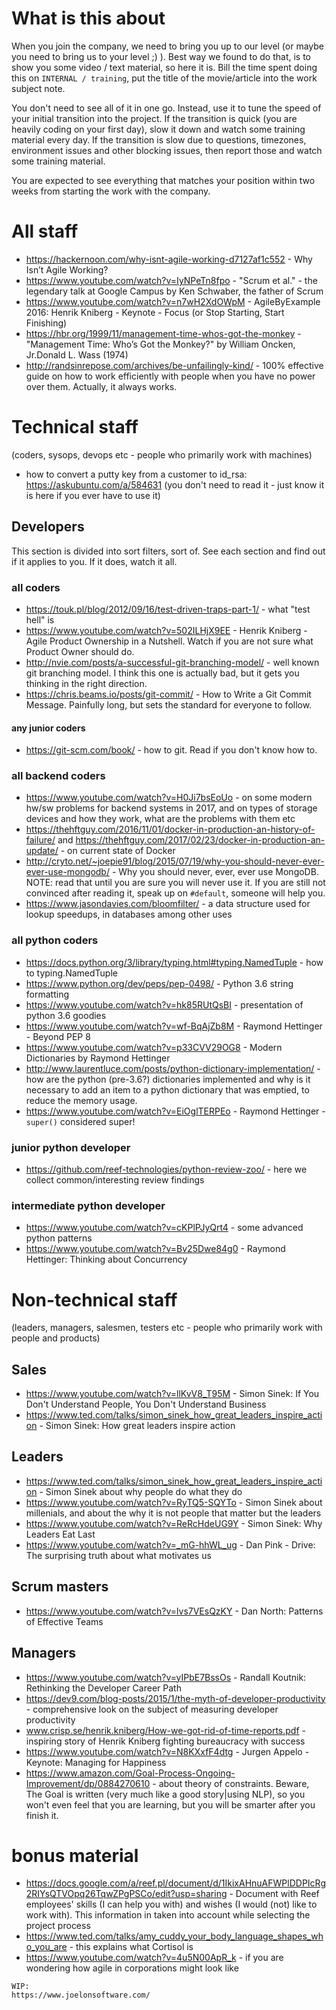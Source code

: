 # What is this about

When you join the company, we need to bring you up to our level (or maybe you need to bring us to your level ;) ). Best way we found to do that, is to show you some video / text material, so here it is. Bill the time spent doing this on `INTERNAL / training`, put the title of the movie/article into the work subject note.

You don't need to see all of it in one go. Instead, use it to tune the speed of your initial transition into the project. If the transition is quick (you are heavily coding on your first day), slow it down and watch some training material every day. If the transition is slow due to questions, timezones, environment issues and other blocking issues, then report those and watch some training material.

You are expected to see everything that matches your position within two weeks from starting the work with the company.


# All staff

 - https://hackernoon.com/why-isnt-agile-working-d7127af1c552 - Why Isn’t Agile Working?
 - https://www.youtube.com/watch?v=IyNPeTn8fpo - "Scrum et al." - the legendary talk at Google Campus by Ken Schwaber, the father of Scrum
 - https://www.youtube.com/watch?v=n7wH2XdOWpM - AgileByExample 2016: Henrik Kniberg - Keynote - Focus (or Stop Starting, Start Finishing)
 - https://hbr.org/1999/11/management-time-whos-got-the-monkey - "Management Time: Who’s Got the Monkey?" by William Oncken, Jr.Donald L. Wass (1974)
 - http://randsinrepose.com/archives/be-unfailingly-kind/ - 100% effective guide on how to work efficiently with people when you have no power over them. Actually, it always works.

# Technical staff
(coders, sysops, devops etc - people who primarily work with machines)

 - how to convert a putty key from a customer to id_rsa: https://askubuntu.com/a/584631 (you don't need to read it - just know it is here if you ever have to use it)

## Developers
This section is divided into sort filters, sort of. See each section and find out if it applies to you. If it does, watch it all.

### all coders

 - https://touk.pl/blog/2012/09/16/test-driven-traps-part-1/ - what "test hell" is
 - https://www.youtube.com/watch?v=502ILHjX9EE - Henrik Kniberg - Agile Product Ownership in a Nutshell. Watch if you are not sure what Product Owner should do.
 - http://nvie.com/posts/a-successful-git-branching-model/ - well known git branching model. I think this one is actually bad, but it gets you thinking in the right direction.
 - https://chris.beams.io/posts/git-commit/ - How to Write a Git Commit Message. Painfully long, but sets the standard for everyone to follow.

#### any junior coders
 - https://git-scm.com/book/ - how to git. Read if you don't know how to.

### all backend coders

 - https://www.youtube.com/watch?v=H0Ji7bsEoUo - on some modern hw/sw problems for backend systems in 2017, and on types of storage devices and how they work, what are the problems with them etc
 - https://thehftguy.com/2016/11/01/docker-in-production-an-history-of-failure/ and https://thehftguy.com/2017/02/23/docker-in-production-an-update/ - on current state of Docker
 - http://cryto.net/~joepie91/blog/2015/07/19/why-you-should-never-ever-ever-use-mongodb/ - Why you should never, ever, ever use MongoDB. NOTE: read that until you are sure you will never use it. If you are still not convinced after reading it, speak up on `#default`, someone will help you.
 - https://www.jasondavies.com/bloomfilter/ - a data structure used for lookup speedups, in databases among other uses

### all python coders

 - https://docs.python.org/3/library/typing.html#typing.NamedTuple - how to typing.NamedTuple
 - https://www.python.org/dev/peps/pep-0498/ - Python 3.6 string formatting
 - https://www.youtube.com/watch?v=hk85RUtQsBI - presentation of python 3.6 goodies
 - https://www.youtube.com/watch?v=wf-BqAjZb8M - Raymond Hettinger - Beyond PEP 8
 - https://www.youtube.com/watch?v=p33CVV29OG8 - Modern Dictionaries by Raymond Hettinger
 - http://www.laurentluce.com/posts/python-dictionary-implementation/ - how are the python (pre-3.6?) dictionaries implemented and why is it necessary to add an item to a python dictionary that was emptied, to reduce the memory usage.
 - https://www.youtube.com/watch?v=EiOglTERPEo - Raymond Hettinger - `super()` considered super!

### junior python developer

 - https://github.com/reef-technologies/python-review-zoo/ - here we collect common/interesting review findings

### intermediate python developer

 - https://www.youtube.com/watch?v=cKPlPJyQrt4 - some advanced python patterns
 - https://www.youtube.com/watch?v=Bv25Dwe84g0 - Raymond Hettinger: Thinking about Concurrency



# Non-technical staff
(leaders, managers, salesmen, testers etc - people who primarily work with people and products)

## Sales

 - https://www.youtube.com/watch?v=llKvV8_T95M - Simon Sinek: If You Don't Understand People, You Don't Understand Business
 - https://www.ted.com/talks/simon_sinek_how_great_leaders_inspire_action - Simon Sinek: How great leaders inspire action


## Leaders
 - https://www.ted.com/talks/simon_sinek_how_great_leaders_inspire_action - Simon Sinek about why people do what they do
 - https://www.youtube.com/watch?v=RyTQ5-SQYTo - Simon Sinek about millenials, and about the why it is not people that matter but the leaders
 - https://www.youtube.com/watch?v=ReRcHdeUG9Y - Simon Sinek: Why Leaders Eat Last
 - https://www.youtube.com/watch?v=_mG-hhWL_ug - Dan Pink - Drive: The surprising truth about what motivates us

## Scrum masters

 - https://www.youtube.com/watch?v=lvs7VEsQzKY - Dan North: Patterns of Effective Teams

## Managers

 - https://www.youtube.com/watch?v=yIPbE7BssOs - Randall Koutnik: Rethinking the Developer Career Path
 - https://dev9.com/blog-posts/2015/1/the-myth-of-developer-productivity - comprehensive look on the subject of measuring developer productivity
 - www.crisp.se/henrik.kniberg/How-we-got-rid-of-time-reports.pdf - inspiring story of Henrik Kniberg fighting bureaucracy with success
 - https://www.youtube.com/watch?v=N8KXxfF4dtg - Jurgen Appelo - Keynote: Managing for Happiness
 - https://www.amazon.com/Goal-Process-Ongoing-Improvement/dp/0884270610 - about theory of constraints. Beware, The Goal is written (very much like a good story|using NLP), so you won't even feel that you are learning, but you will be smarter after you finish it.


# bonus material
 - https://docs.google.com/a/reef.pl/document/d/1IkixAHnuAFWPlDDPIcRg2RIYsQTVOpq26TqwZPgPSCo/edit?usp=sharing - Document with Reef employees' skills (I can help you with) and wishes (I would (not) like to work with). This information in taken into account while selecting the project process
 - https://www.ted.com/talks/amy_cuddy_your_body_language_shapes_who_you_are - this explains what Cortisol is
 - https://www.youtube.com/watch?v=4u5N00ApR_k - if you are wondering how agile in corporations might look like
 
 
```
WIP:
https://www.joelonsoftware.com/
```
